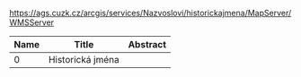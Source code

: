 https://ags.cuzk.cz/arcgis/services/Nazvoslovi/historickajmena/MapServer/WMSServer

|Name|Title|Abstract|
|--|--|--|
|0|Historická jména||
